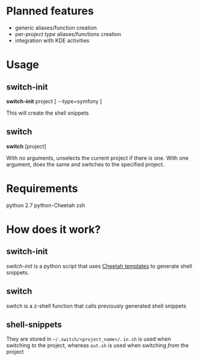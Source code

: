 # Planned features
+ generic aliases/function creation
+ per-*project type* aliases/functions creation
+ integration with KDE activities 

# Usage
## switch-init
**switch-init** project [ --type=symfony ]

This will create the shell snippets

## switch
**switch** [project]

With no arguments, unselects the current project if there is one. With one argument, does the same and switches to the specified project.

# Requirements
python 2.7
python-Cheetah
zsh

# How does it work?
## switch-init
*switch-init* is a python script that uses [Cheetah templates](http://www.cheetahtemplate.org) to generate shell snippets.

## switch
switch is a z-shell function that calls previously generated shell snippets

## shell-snippets
They are stored in `~/.switch/<project_name>/`. `in.sh` is used when switching *to* the project, whereas `out.sh` is used when switching *from* the project
